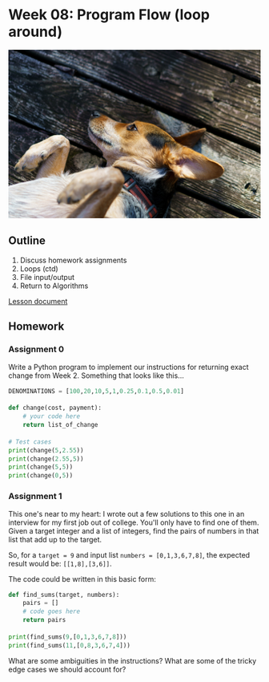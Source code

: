 # Week 08: Program Flow (loop around)

![Hazel header](./assets/20170126.jpg)

## Outline
1. Discuss homework assignments
2. Loops (ctd)
3. File input/output
3. Return to Algorithms

[Lesson document](./lesson.md)

## Homework

### Assignment 0

Write a Python program to implement our instructions for returning exact change from Week 2. Something that looks like this...

```python
DENOMINATIONS = [100,20,10,5,1,0.25,0.1,0.5,0.01]

def change(cost, payment):
    # your code here
    return list_of_change

# Test cases
print(change(5,2.55))
print(change(2.55,5))
print(change(5,5))
print(change(0,5))
```

### Assignment 1

This one's near to my heart: I wrote out a few solutions to this one in an interview for my first job out of college. You'll only have to find one of them. Given a target integer and a list of integers, find the pairs of numbers in that list that add up to the target.

So, for a `target = 9` and input list `numbers = [0,1,3,6,7,8]`, the expected result would be: `[[1,8],[3,6]]`.

The code could be written in this basic form:

```python
def find_sums(target, numbers):
    pairs = []
    # code goes here
    return pairs

print(find_sums(9,[0,1,3,6,7,8]))
print(find_sums(11,[0,8,3,6,7,4]))
```

What are some ambiguities in the instructions? What are some of the tricky edge cases we should account for?
